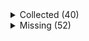 <details><summary>Collected (40)</summary>
<p>

| Packet |
| --- |
| login |
| custom_payload |
| difficulty |
| abilities |
| held_item_slot |
| declare_recipes |
| tags |
| entity_status |
| declare_commands |
| unlock_recipes |
| position |
| player_info |
| update_view_position |
| update_light |
| map_chunk |
| spawn_entity_living |
| entity_metadata |
| entity_update_attributes |
| entity_equipment |
| world_border |
| update_time |
| spawn_position |
| window_items |
| set_slot |
| update_health |
| experience |
| keep_alive |
| advancements |
| entity_velocity |
| entity_move_look |
| entity_head_rotation |
| entity_look |
| rel_entity_move |
| entity_teleport |
| entity_destroy |
| multi_block_change |
| sound_effect |
| block_change |
| animation |
| combat_event |

</p>
</details>
<details><summary>Missing (52)</summary>
<p>

| Packet |
| --- |
| spawn_entity |
| spawn_entity_experience_orb |
| spawn_entity_weather |
| spawn_entity_painting |
| named_entity_spawn |
| statistics |
| block_break_animation |
| tile_entity_data |
| block_action |
| boss_bar |
| tab_complete |
| face_player |
| nbt_query_response |
| chat |
| transaction |
| close_window |
| open_window |
| craft_progress_bar |
| set_cooldown |
| named_sound_effect |
| kick_disconnect |
| explosion |
| unload_chunk |
| game_state_change |
| open_horse_window |
| world_event |
| world_particles |
| map |
| trade_list |
| entity |
| vehicle_move |
| open_book |
| open_sign_entity |
| craft_recipe_response |
| remove_entity_effect |
| resource_pack_send |
| respawn |
| camera |
| update_view_distance |
| scoreboard_display_objective |
| attach_entity |
| scoreboard_objective |
| set_passengers |
| teams |
| scoreboard_score |
| title |
| entity_sound_effect |
| stop_sound |
| playerlist_header |
| collect |
| entity_effect |
| select_advancement_tab |

</p>
</details>